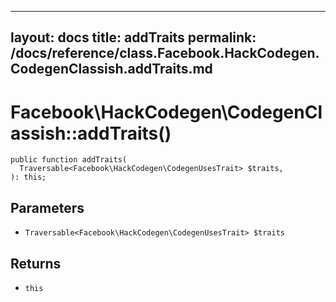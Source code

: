 
***

layout: docs
title: addTraits
permalink: /docs/reference/class.Facebook.HackCodegen.CodegenClassish.addTraits.md
---







# Facebook\\HackCodegen\\CodegenClassish::addTraits()




``` Hack
public function addTraits(
  Traversable<Facebook\HackCodegen\CodegenUsesTrait> $traits,
): this;
```




## Parameters




- ` Traversable<Facebook\HackCodegen\CodegenUsesTrait> $traits `




## Returns




+ ` this `